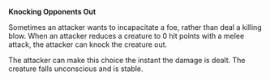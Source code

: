 __**Knocking Opponents Out**__

Sometimes an attacker wants to incapacitate a foe, rather than deal a killing blow. When an attacker reduces a creature to 0 hit points with a melee attack, the attacker can knock the creature out. 

The attacker can make this choice the instant the damage is dealt. The creature falls unconscious and is stable.